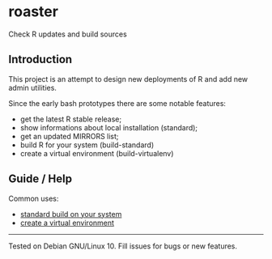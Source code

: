 # roaster

Check R updates and build sources

## Introduction

This project is an attempt to design new deployments of R and
add new admin utilities.

Since the early bash prototypes there are some notable features:

* get the latest R stable release;
* show informations about local installation (standard);
* get an updated MIRRORS list;
* build R for your system (build-standard)
* create a virtual environment (build-virtualenv)

## Guide / Help

Common uses:

* [standard build on your system](docs/build-standard.md)
* [create a virtual environment](docs/build-virtualenv.md)

---
Tested on Debian GNU/Linux 10. Fill issues for bugs or new features.
